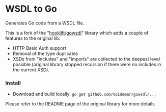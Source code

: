 # WSDL to Go

Generates Go code from a WSDL file.

This is a fork of the "[hooklift/gowsdl](https://github.com/hooklift/gowsdl)" library which adds a couple of features to the original lib:
* HTTP Basic Auth support
* Removal of the type duplicates
* XSDs from "includes" and "imports" are collected to the deepest level possible (original library stopped recursion if there were no includes in the current XSD).

### Install

* Download and build locally: `go get github.com/VoIdemar/gowsdl/...`

Please refer to the README page of the original library for more details.
